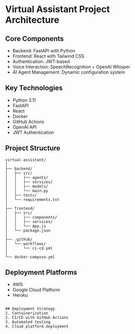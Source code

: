 # Virtual Assistant Project Architecture

## Core Components
- Backend: FastAPI with Python
- Frontend: React with Tailwind CSS
- Authentication: JWT-based
- Voice Interaction: SpeechRecognition + OpenAI Whisper
- AI Agent Management: Dynamic configuration system

## Key Technologies
- Python 3.11
- FastAPI
- React
- Docker
- GitHub Actions
- OpenAI API
- JWT Authentication

## Project Structure
```
virtual-assistant/
│
├── backend/
│   ├── src/
│   │   ├── agents/
│   │   ├── services/
│   │   ├── models/
│   │   └── main.py
│   ├── tests/
│   └── requirements.txt
│
├── frontend/
│   ├── src/
│   │   ├── components/
│   │   ├── services/
│   │   └── App.js
│   └── package.json
│
├── .github/
│   └── workflows/
│       └── ci-cd.yml
│
└── docker-compose.yml
```

## Deployment Platforms
- AWS
- Google Cloud Platform
- Heroku
```

## Deployment Strategy
1. Containerization
2. CI/CD with GitHub Actions
3. Automated testing
4. Cloud platform deployment
